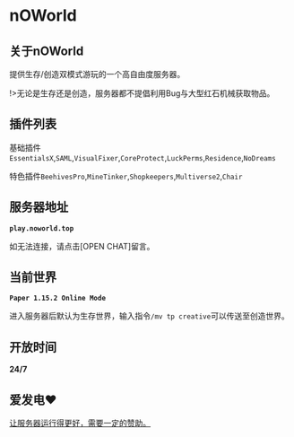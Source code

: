 # nOWorld

## 关于nOWorld
提供生存/创造双模式游玩的一个高自由度服务器。

!>无论是生存还是创造，服务器都不提倡利用Bug与大型红石机械获取物品。

## 插件列表
基础插件`EssentialsX`,`SAML`,`VisualFixer`,`CoreProtect`,`LuckPerms`,`Residence`,`NoDreams`

特色插件`BeehivesPro`,`MineTinker`,`Shopkeepers`,`Multiverse2`,`Chair`

## 服务器地址
**`play.noworld.top`**

如无法连接，请点击[OPEN CHAT]留言。

## 当前世界 
**`Paper 1.15.2 Online Mode`**

进入服务器后默认为生存世界，输入指令`/mv tp creative`可以传送至创造世界。

## 开放时间 
**24/7**

## 爱发电❤
[让服务器运行得更好，需要一定的赞助。](https://afdian.net/@nOWorld)
